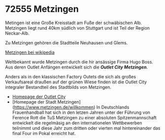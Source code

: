 # 72555 Metzingen

Metingen ist eine Große Kreisstadt am Fuße der schwäbischen Alb. Metzingen liegt rund 40km südlich von Stuttgart und ist Teil der Region Neckar-Alb.

Zu Metzingen gehören die Stadtteile Neuhausen und Glems.

[Metzingen bei wikipedia](https://de.wikipedia.org/wiki/Metzingen)

Weltbekannt wurde Metzingen durch die hir ansässige Firma Hugo Boss. Aus deren Outlet Anfängen entwićkelt sich die __*Outlet City Metzingen*__. 

Anders als in den klassischen Factory Outets die sich als großes Verkaufsareal draußen auf der grünen Wiese finden ist die Outlet City integraler Bestandteil des Stadtbilds von Metzingen.

* [Homepage der Outlet City](https://www.outletcity.com/de/metzingen/)
* [Homepage der Stadt Metzingen] (https://www.metzingen.de/willkommen)
In Deutschlands Frauenhandball hat sich in den letzen Jahren unter der Führung von Ference Rott die TuS Metzingen zu einer absoluten Spitzenmannschaft entwickelt die regelmäsig an den internationelen Wettbewerben teilnimmt und diese Jahr zum dritten oder vierten mal hintereinander das final Four im Pokal erreicht hat.


